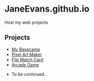 # JaneEvans.github.io

Host my web projects

## Projects
* [My Basecamp](https://janeevans.github.io/my-portfolio-website/)
* [Pixel Art Maker](https://janeevans.github.io/pixel-art-maker/)
* [Flip Match Card](https://janeevans.github.io/match-card/)
* [Arcade Game](https://janeevans.github.io/arcade-game/)
<!-- * [Feed Reader Testing](https://janeevans.github.io/feed-reader-testing/) -->
* To be continued...

